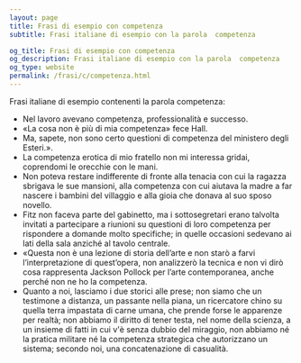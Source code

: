 ```yaml
---
layout: page
title: Frasi di esempio con competenza 
subtitle: Frasi italiane di esempio con la parola  competenza

og_title: Frasi di esempio con competenza 
og_description: Frasi italiane di esempio con la parola  competenza
og_type: website
permalink: /frasi/c/competenza.html
---
```


Frasi italiane di esempio contenenti la parola competenza:


- Nel lavoro avevano competenza, professionalità e successo.
- «La cosa non è più di mia competenza» fece Hall.
- Ma, sapete, non sono certo questioni di competenza del ministero degli Esteri.».
- La competenza erotica di mio fratello non mi interessa gridai, coprendomi le orecchie con le mani.
- Non poteva restare indifferente di fronte alla tenacia con cui la ragazza sbrigava le sue mansioni, alla competenza con cui aiutava la madre a far nascere i bambini del villaggio e alla gioia che donava al suo sposo novello.
- Fitz non faceva parte del gabinetto, ma i sottosegretari erano talvolta invitati a partecipare a riunioni su questioni di loro competenza per rispondere a domande molto specifiche; in quelle occasioni sedevano ai lati della sala anziché al tavolo centrale.
- «Questa non è una lezione di storia dell’arte e non starò a farvi l’interpretazione di quest’opera, non analizzerò la tecnica e non vi dirò cosa rappresenta Jackson Pollock per l’arte contemporanea, anche perché non ne ho la competenza.
- Quanto a noi, lasciamo i due storici alle prese; non siamo che un testimone a distanza, un passante nella piana, un ricercatore chino su quella terra impastata di carne umana, che prende forse le apparenze per realtà; non abbiamo il diritto di tener testa, nel nome della scienza, a un insieme di fatti in cui v'è senza dubbio del miraggio, non abbiamo né la pratica militare né la competenza strategica che autorizzano un sistema; secondo noi, una concatenazione di casualità.
